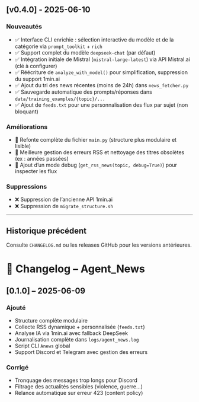 
## [v0.4.0] - 2025-06-10
### Nouveautés
- ✅ Interface CLI enrichie : sélection interactive du modèle et de la catégorie via `prompt_toolkit` + `rich`
- ✅ Support complet du modèle `deepseek-chat` (par défaut)
- ✅ Intégration initiale de Mistral (`mistral-large-latest`) via API Mistral.ai (clé à configurer)
- ✅ Réécriture de `analyze_with_model()` pour simplification, suppression du support 1min.ai
- ✅ Ajout du tri des news récentes (moins de 24h) dans `news_fetcher.py`
- ✅ Sauvegarde automatique des prompts/réponses dans `data/training_examples/{topic}/...`
- ✅ Ajout de `feeds.txt` pour une personnalisation des flux par sujet (non bloquant)

### Améliorations
- 🔁 Refonte complète du fichier `main.py` (structure plus modulaire et lisible)
- 🧼 Meilleure gestion des erreurs RSS et nettoyage des titres obsolètes (ex : années passées)
- 🧪 Ajout d’un mode debug (`get_rss_news(topic, debug=True)`) pour inspecter les flux

### Suppressions
- ❌ Suppression de l’ancienne API 1min.ai
- ❌ Suppression de `migrate_structure.sh`

---

## Historique précédent
Consulte `CHANGELOG.md` ou les releases GitHub pour les versions antérieures.
# 📜 Changelog – Agent_News

## [0.1.0] – 2025-06-09

### Ajouté
- Structure complète modulaire
- Collecte RSS dynamique + personnalisée (`feeds.txt`)
- Analyse IA via 1min.ai avec fallback DeepSeek
- Journalisation complète dans `logs/agent_news.log`
- Script CLI `Anews` global
- Support Discord et Telegram avec gestion des erreurs

### Corrigé
- Tronquage des messages trop longs pour Discord
- Filtrage des actualités sensibles (violence, guerre...)
- Relance automatique sur erreur 423 (content policy)

